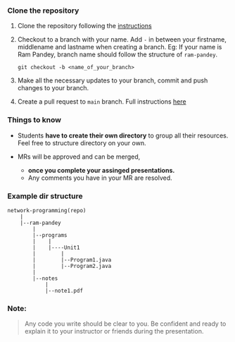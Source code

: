 ### Clone the repository

1. Clone the repository following the [instructions](https://docs.github.com/en/repositories/creating-and-managing-repositories/cloning-a-repository)

2. Checkout to a branch with your name. Add `-` in between your firstname, middlename and lastname when creating a branch. Eg: If your name is Ram Pandey,  branch name should follow the structure of `ram-pandey`.

    ```
    git checkout -b <name_of_your_branch>
    ```
3. Make all the necessary updates to your branch, commit and push changes to your branch.
4. Create a pull request to `main` branch. Full instructions [here](https://docs.github.com/en/repositories/creating-and-managing-repositories/cloning-a-repository)

### Things to know
- Students **have to create their own directory** to group all their resources. Feel free to structure directory on your own.

- MRs will be approved and can be merged,
    - **once you complete your assinged presentations.**
    - Any comments you have in your MR are resolved.

### Example dir structure

```
network-programming(repo)
    |
    |--ram-pandey
        |
        |--programs
        |    |
        |    |----Unit1
        |        |
        |        |--Program1.java
        |        |--Program2.java
        |
        |--notes
            |
            |--note1.pdf
```

### Note:
> Any code you write should be clear to you. Be confident and ready to explain it to your instructor or friends during the presentation.
